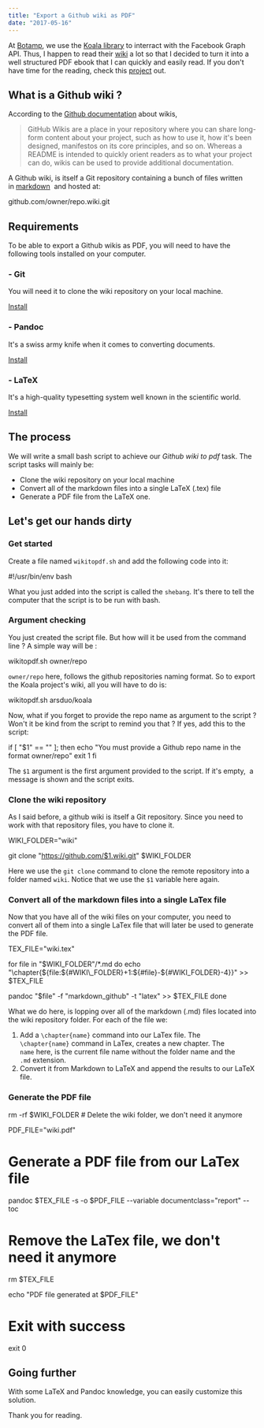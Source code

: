 ```yaml
---
title: "Export a Github wiki as PDF"
date: "2017-05-16"
---
```


At [Botamp](https://www.botamp.com), we use the [Koala library](https://github.com/arsduo/koala) to interract with the Facebook Graph API. Thus, I happen to read their [wiki](https://github.com/arsduo/koala/wiki) a lot so that I decided to turn it into a well structured PDF ebook that I can quickly and easily read. If you don't have time for the reading, check this [project](https://github.com/ousmanedev/wikitopdf) out.

## What is a Github wiki ?

According to the [Github documentation](https://help.github.com/articles/about-github-wikis/) about wikis,

> GitHub Wikis are a place in your repository where you can share long-form content about your project, such as how to use it, how it's been designed, manifestos on its core principles, and so on. Whereas a README is intended to quickly orient readers as to what your project can do, wikis can be used to provide additional documentation.

A Github wiki, is itself a Git repository containing a bunch of files written in [markdown](https://guides.github.com/features/mastering-markdown/#intro)  and hosted at:

github.com/owner/repo.wiki.git

## Requirements

To be able to export a Github wikis as PDF, you will need to have the following tools installed on your computer.

### \- Git

You will need it to clone the wiki repository on your local machine.

[Install](http://git-scm.com)

### \- Pandoc

It's a swiss army knife when it comes to converting documents.

[Install](http://pandoc.org)

### \- LaTeX

It's a high-quality typesetting system well known in the scientific world.

[Install](https://www.latex-project.org)

## The process

We will write a small bash script to achieve our _Github wiki to pdf_ task. The script tasks will mainly be:

- Clone the wiki repository on your local machine
- Convert all of the markdown files into a single LaTeX (.tex) file
- Generate a PDF file from the LaTeX one.

## Let's get our hands dirty

### Get started

Create a file named `wikitopdf.sh` and add the following code into it:

#!/usr/bin/env bash

What you just added into the script is called the `shebang`. It's there to tell the computer that the script is to be run with bash.

### Argument checking

You just created the script file. But how will it be used from the command line ? A simple way will be :

wikitopdf.sh owner/repo

`owner/repo` here, follows the github repositories naming format. So to export the Koala project's wiki, all you will have to do is:

wikitopdf.sh arsduo/koala

Now, what if you forget to provide the repo name as argument to the script ? Won't it be kind from the script to remind you that ? If yes, add this to the script:

if \[ "$1" == "" \]; then
 echo "You must provide a Github repo name in the format owner/repo"
 exit 1
fi

The `$1` argument is the first argument provided to the script. If it's empty,  a message is shown and the script exits.

### Clone the wiki repository

As I said before, a github wiki is itself a Git repository. Since you need to work with that repository files, you have to clone it.

WIKI\_FOLDER="wiki"

git clone "https://github.com/$1.wiki.git" $WIKI\_FOLDER

Here we use the `git clone` command to clone the remote repository into a folder named `wiki`. Notice that we use the `$1` variable here again.

### Convert all of the markdown files into a single LaTex file

Now that you have all of the wiki files on your computer, you need to convert all of them into a single LaTex file that will later be used to generate the PDF file.

TEX\_FILE="wiki.tex"

for file in "$WIKI\_FOLDER"/\*.md
do
 echo "\\chapter{${file:${#WIKI\_FOLDER}+1:${#file}-${#WIKI\_FOLDER}-4}}" >> $TEX\_FILE

 pandoc "$file" -f "markdown\_github" -t "latex" >> $TEX\_FILE
done

What we do here, is lopping over all of the markdown (.md) files located into the wiki repository folder. For each of the file we:

1. Add a `\chapter{name}` command into our LaTex file. The `\chapter{name}` command in LaTex, creates a new chapter. The `name` here, is the current file name without the folder name and the `.md` extension.
2. Convert it from Markdown to LaTeX and append the results to our LaTeX file.

### Generate the PDF file

rm -rf $WIKI\_FOLDER # Delete the wiki folder, we don't need it anymore

PDF\_FILE="wiki.pdf"

# Generate a PDF file from our LaTex file
pandoc $TEX\_FILE -s -o $PDF\_FILE --variable documentclass="report" --toc

# Remove the LaTex file, we don't need it anymore
rm $TEX\_FILE

echo "PDF file generated at $PDF\_FILE"

# Exit with success
exit 0

## Going further

With some LaTeX and Pandoc knowledge, you can easily customize this solution.

Thank you for reading.
